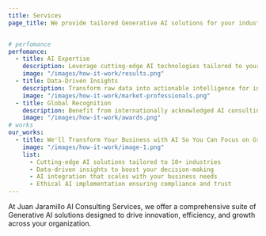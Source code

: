 ```yaml
---
title: Services
page_title: We provide tailored Generative AI solutions for your industry-specific needs.


# perfomance
perfomance:
  - title: AI Expertise
    description: Leverage cutting-edge AI technologies tailored to your business needs
    image: "/images/how-it-work/results.png"
  - title: Data-Driven Insights
    description: Transform raw data into actionable intelligence for informed decision-making
    image: "/images/how-it-work/market-professionals.png"
  - title: Global Recognition
    description: Benefit from internationally acknowledged AI consulting excellence
    image: "/images/how-it-work/awards.png"
# works
our_works:
  - title: We'll Transform Your Business with AI So You Can Focus on Growth
    image: "/images/how-it-work/image-1.png"
    list:
      - Cutting-edge AI solutions tailored to 10+ industries
      - Data-driven insights to boost your decision-making
      - AI integration that scales with your business needs
      - Ethical AI implementation ensuring compliance and trust
---
```

At Juan Jaramillo AI Consulting Services, we offer a comprehensive suite of Generative AI solutions designed to drive innovation, efficiency, and growth across your organization.
